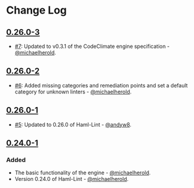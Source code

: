 # Change Log

## [0.26.0-3](https://github.com/michaelherold/codeclimate-haml-lint/tree/v0.24.0-3)

* [#7](https://github.com/michaelherold/codeclimate-haml-lint/pull/7): Updated to v0.3.1 of the CodeClimate engine specification - [@michaelherold](https://github.com/michaelherold).

## [0.26.0-2](https://github.com/michaelherold/codeclimate-haml-lint/tree/v0.24.0-2)

* [#6](https://github.com/michaelherold/codeclimate-haml-lint/pull/6): Added missing categories and remediation points and set a default category for unknown linters - [@michaelherold](https://github.com/michaelherold).

## [0.26.0-1](https://github.com/michaelherold/codeclimate-haml-lint/tree/v0.24.0-1)

* [#5](https://github.com/michaelherold/codeclimate-haml-lint/pull/5): Updated to 0.26.0 of Haml-Lint - [@andyw8](https://github.com/andyw8).

## [0.24.0-1](https://github.com/michaelherold/codeclimate-haml-lint/tree/v0.24.0-1)

### Added

* The basic functionality of the engine - [@michaelherold](https://github.com/michaelherold).
* Version 0.24.0 of Haml-Lint - [@michaelherold](https://github.com/michaelherold).
